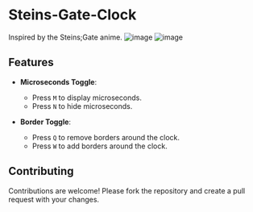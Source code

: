 # Steins-Gate-Clock

Inspired by the Steins;Gate anime.
![image](https://github.com/mikhailvzhzhv/Steins-Gate-Clock/assets/95579334/c105591a-ea8f-412d-a13f-96c69456ff62)
![image](https://github.com/mikhailvzhzhv/Steins-Gate-Clock/assets/95579334/a85622fb-b8b1-4112-bd78-941b4af37173)


## Features

- **Microseconds Toggle**:
  - Press `M` to display microseconds.
  - Press `N` to hide microseconds.

- **Border Toggle**:
  - Press `Q` to remove borders around the clock.
  - Press `W` to add borders around the clock.

## Contributing

Contributions are welcome! Please fork the repository and create a pull request with your changes.
